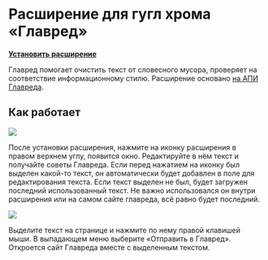 # Расширение для гугл хрома «Главред»
[**Установить расширение**](https://chrome.google.com/webstore/detail/%D0%B3%D0%BB%D0%B0%D0%B2%D1%80%D0%B5%D0%B4/cemggbdceohakijlpdoipmmilickggjm)

Главред помогает очистить текст от словесного мусора, проверяет на соответствие информационному стилю. Расширение основано [на АПИ Главреда](http://api.glvrd.ru/).

## Как работает
![](http://notes.serdmi.com/pictures/glvrd-chrome-screen-5.jpg)

После установки расширения, нажмите на иконку расширения в правом верхнем углу, появится окно. Редактируйте в нём текст и получайте советы Главреда. Если перед нажатием на иконку был выделен какой-то текст, он автоматически будет добавлен в поле для редактирования текста. Если текст выделен не был, будет загружен последний использованный текст. Не важно использовался он внутри расширения или на самом сайте главреда, всё равно будет последний.

![](http://notes.serdmi.com/pictures/glvrd-chrome-screen-6.jpg)

Выделите текст на странице и нажмите по нему правой клавишей мыши. В выпадающем меню выберите «Отправить в Главред». Откроется сайт Главреда вместе с выделенным текстом.
